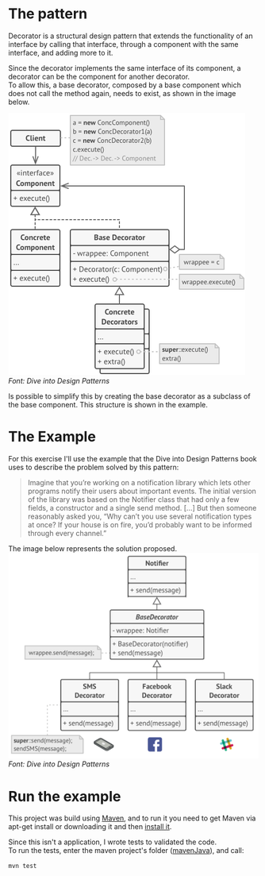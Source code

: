 # The pattern

Decorator is a structural design pattern that extends the functionality of an interface by calling that interface, 
through a component with the same interface, and adding more to it. 

Since the decorator implements the same interface of its component, 
a decorator can be the component for another decorator.   
To allow this, a base decorator, composed by a base component which does not call the method again, 
needs to exist, as shown in the image below. 

![structure](structure.png)  
*Font: Dive into Design Patterns*

Is possible to simplify this by creating the base decorator as a subclass of the base component. 
This structure is shown in the example.
  
# The Example

For this exercise I'll use the example that the Dive into Design Patterns book uses to describe the problem solved by 
this pattern:
>Imagine that you’re working on a notification library which lets other programs notify their users about important 
events.
The initial version of the library was based on the Notifier class that had only a few fields, 
a constructor and a single send method. [...]
But then someone reasonably asked you, “Why can’t you use several notification types at once? If your house is on fire,
you’d probably want to be informed through every channel.”

The image below represents the solution proposed.
![example](example.png)
*Font: Dive into Design Patterns*

# Run the example

This project was build using [Maven](http://maven.apache.org/), and to run it you need to get Maven via apt-get install 
or downloading it and then [install it](http://maven.apache.org/install.html).

Since this isn't a application, I wrote tests to validated the code.  
To run the tests, enter the maven project's folder ([mavenJava](./mavenJava)), and call:
```
mvn test
```